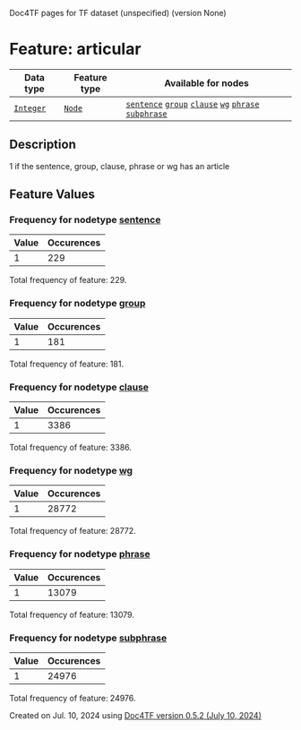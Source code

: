 Doc4TF pages for TF dataset (unspecified) (version None)
# Feature: articular
Data type|Feature type|Available for nodes
---|---|---
[`Integer`](featuresbydatatype.md#integer)|[`Node`](featuresbytype.md#node)| [`sentence`](featuresbynodetype.md#sentence)  [`group`](featuresbynodetype.md#group)  [`clause`](featuresbynodetype.md#clause)  [`wg`](featuresbynodetype.md#wg)  [`phrase`](featuresbynodetype.md#phrase)  [`subphrase`](featuresbynodetype.md#subphrase) 
## Description
1 if the sentence, group, clause, phrase or wg has an article
## Feature Values
### Frequency for nodetype [sentence](featuresbynodetype.md#sentence)
Value|Occurences
---|---
1|229

Total frequency of feature: 229.
 ### Frequency for nodetype [group](featuresbynodetype.md#group)
Value|Occurences
---|---
1|181

Total frequency of feature: 181.
 ### Frequency for nodetype [clause](featuresbynodetype.md#clause)
Value|Occurences
---|---
1|3386

Total frequency of feature: 3386.
 ### Frequency for nodetype [wg](featuresbynodetype.md#wg)
Value|Occurences
---|---
1|28772

Total frequency of feature: 28772.
 ### Frequency for nodetype [phrase](featuresbynodetype.md#phrase)
Value|Occurences
---|---
1|13079

Total frequency of feature: 13079.
 ### Frequency for nodetype [subphrase](featuresbynodetype.md#subphrase)
Value|Occurences
---|---
1|24976

Total frequency of feature: 24976.
  

Created on Jul. 10, 2024 using [Doc4TF version 0.5.2 (July 10, 2024)](https://github.com/tonyjurg/Doc4TF/blob/main/CreateFeatureDoc.ipynb) 